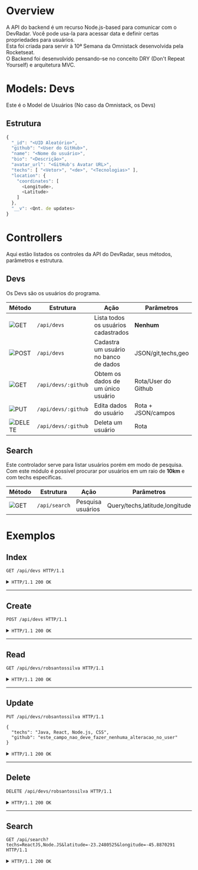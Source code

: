 # Overview
A API do backend é um recurso Node.js-based para comunicar com o DevRadar. Você pode usa-la para acessar data e definir certas propriedades para usuários.  
Esta foi criada para servir à 10ª Semana da Omnistack desenvolvida pela Rocketseat.  
O Backend foi desenvolvido pensando-se no conceito DRY (Don't Repeat Yourself) e arquitetura MVC.

# Models: Devs
Este é o Model de Usuários (No caso da Omnistack, os Devs)  

## Estrutura
```js
{
  "_id": "<UID Aleatório>",
  "github": "<User do GitHub>",
  "name": "<Nome do usuário>",
  "bio": "<Descrição>",
  "avatar_url": "<GitHub's Avatar URL>",
  "techs": [ "<Vetor>", "<de>", "<Tecnologias>" ],
  "location": {
    "coordinates": [
      <Longitude>,
      <Latitude>
    ]
  },
  "__v": <Qnt. de updates>
}
```
# Controllers
Aqui estão listados os controles da API do DevRadar, seus métodos, parâmetros e estrutura.

## Devs
Os Devs são os usuários do programa.

| Método       | Estrutura           | Ação                                  | Parâmetros          | Retorno       |
| ------------ | ------------------- | ------------------------------------- | ------------------- | ------------- |
| ![GET][1]    | `/api/devs`         | Lista todos os usuários cadastrados   | **Nenhum**          | JSON/Usuários |
| ![POST][2]   | `/api/devs`         | Cadastra um usuário no banco de dados | JSON/git,techs,geo  | JSON/Usuário  |
| ![GET][3]    | `/api/devs/:github` | Obtem os dados de um único usuário    | Rota/User do Github | JSON/Usuário  |
| ![PUT][4]    | `/api/devs/:github` | Edita dados do usuário                | Rota + JSON/campos  | JSON/Qnt,ok   |
| ![DELETE][5] | `/api/devs/:github` | Deleta um usuário                     | Rota                | 200 OK        |

## Search
Este controlador serve para listar usuários porém em modo de pesquisa.  
Com este módulo é possível procurar por usuários em um raio de **10km** e com techs específicas.

| Método       | Estrutura     | Ação              | Parâmetros                     | Retorno       |
| ------------ | ------------- | ----------------- | ------------------------------ | ------------- |
| ![GET][6]    | `/api/search` | Pesquisa usuários | Query/techs,latitude,longitude | JSON/Usuários |


# Exemplos
## Index
```http
GET /api/devs HTTP/1.1
```
<details>
<summary><code>HTTP/1.1 200 OK</code></summary>

```json
{
    "devs": [
        {
            "techs": [
                "Java",
                "ReactJS",
                "Node.js"
            ],
            "_id": "5e1dedc2ba895700505a1b5a",
            "github": "robsantossilva",
            "name": "Robson Silva",
            "avatar_url": "https://avatars1.githubusercontent.com/u/16140783?v=4",
            "bio": "I'm a Student and a Java enthusiast. Started programming around 10 years old.",
            "location": {
                "coordinates": [
                    -45.8870291,
                    -23.2480525
                ],
                "_id": "5e1dedc2ba895700505a1b5b",
                "type": "Point"
            },
            "__v": 0
        },
        ...
    ]
}
```
</details>

------------------------------------------------------------------------------------------------------------------------

## Create
```http
POST /api/devs HTTP/1.1
```
<details>
<summary><code>HTTP/1.1 200 OK</code></summary>

```json
{
    "techs": [
        "Java",
        "ReactJS",
        "Node.js"
    ],
    "_id": "5e1dedc2ba895700505a1b5a",
    "github": "robsantossilva",
    "name": "Robson Silva",
    "avatar_url": "https://avatars1.githubusercontent.com/u/16140783?v=4",
    "bio": "I'm a Student and a Java enthusiast. Started programming around 10 years old.",
    "location": {
        "coordinates": [
            -45.8870291,
            -23.2480525
        ],
        "_id": "5e1dedc2ba895700505a1b5b",
        "type": "Point"
    },
    "__v": 0
}
```
</details>

------------------------------------------------------------------------------------------------------------------------

## Read
```http
GET /api/devs/robsantossilva HTTP/1.1
```
<details>
<summary><code>HTTP/1.1 200 OK</code></summary>

```json
{
    "techs": [
        "Java",
        "ReactJS",
        "Node.js"
    ],
    "_id": "5e1dedc2ba895700505a1b5a",
    "github": "robsantossilva",
    "name": "Robson Silva",
    "avatar_url": "https://avatars1.githubusercontent.com/u/16140783?v=4",
    "bio": "I'm a Student and a Java enthusiast. Started programming around 10 years old.",
    "location": {
        "coordinates": [
            -45.8870291,
            -23.2480525
        ],
        "_id": "5e1dedc2ba895700505a1b5b",
        "type": "Point"
    },
    "__v": 0
}
```
</details>

------------------------------------------------------------------------------------------------------------------------

## Update
```http
PUT /api/devs/robsantossilva HTTP/1.1

{
  "techs": "Java, React, Node.js, CSS",
  "github": "este_campo_nao_deve_fazer_nenhuma_alteracao_no_user"
}
```
<details>
<summary><code>HTTP/1.1 200 OK</code></summary>

```json
{
    "modifiedCount": 1,
    "ok": 1
}
```
</details>


------------------------------------------------------------------------------------------------------------------------

## Delete
```http
DELETE /api/devs/robsantossilva HTTP/1.1
```
<details>
<summary><code>HTTP/1.1 200 OK</code></summary></details>



------------------------------------------------------------------------------------------------------------------------

## Search
```http
GET /api/search?techs=ReactJS,Node.JS&latitude=-23.2480525&longitude=-45.8870291 HTTP/1.1
```
<details>
<summary><code>HTTP/1.1 200 OK</code></summary>

```json
{
    "devs": [
        {
            "techs": [
                "Java",
                "React",
                "Node.js"
            ],
            "_id": "5e1dca792f10d12e3490a9f2",
            "github": "robsantossilva",
            "name": "Robson Silva",
            "avatar_url": "https://avatars1.githubusercontent.com/u/16140783?v=4",
            "bio": "I'm a Student and a Java enthusiast. Started programming around 10 years old.",
            "location": {
                "coordinates": [
                    -45.8870291,
                    -23.2480525
                ],
                "_id": "5e1dca792f10d12e3490a9f3",
                "type": "Point"
            },
            "__v": 0
        },
        ...
    ]
}
```
</details>

[1]: #index
[2]: #create
[3]: #read
[4]: #update
[5]: #delete
[6]: #search-1
